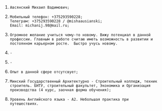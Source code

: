 1.     Авсянский Михаил Вадимович;
2.     Мобильный телефон: +375293590228;
       Телеграм: +375293590228 / @mishaausianski;
       Email: michanij.98@mail.ru;
3.     Огромное желание учиться чему-то новому. Вижу потенциал в данной профессии. Главным в работе считаю иметь возможность в развитии и постоянном карьерном росте.  Быстро учусь новому.
4.     -
5.     -
6.     Опыт в данной сфере отсутсвует;
7.     Минский Государственный Архитектурно - Строительный колледж, техник строитель. БНТУ, строительный факультет, Экономика и Организация производства (4 курс, заочная форма обучения);
8.     Уровень Английского языка - A2. Небольшая практика при путешествиях.